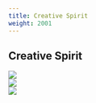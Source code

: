 ```yaml
---
title: Creative Spirit
weight: 2001
---
```


## Creative Spirit  

![](/event/creative-spirit_01.jpg)  
![](/event/creative-spirit_02.jpg)  
![](/event/creative-spirit_03.jpg)  
